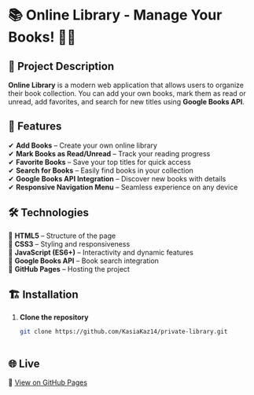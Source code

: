 # 📚 Online Library - Manage Your Books! 📖✨

## 📌 Project Description  
**Online Library** is a modern web application that allows users to organize their book collection. You can add your own books, mark them as read or unread, add favorites, and search for new titles using **Google Books API**.

## 🚀 Features  
✔ **Add Books** – Create your own online library  
✔ **Mark Books as Read/Unread** – Track your reading progress  
✔ **Favorite Books** – Save your top titles for quick access  
✔ **Search for Books** – Easily find books in your collection  
✔ **Google Books API Integration** – Discover new books with details  
✔ **Responsive Navigation Menu** – Seamless experience on any device  

## 🛠️ Technologies  
🔹 **HTML5** – Structure of the page  
🔹 **CSS3** – Styling and responsiveness  
🔹 **JavaScript (ES6+)** – Interactivity and dynamic features  
🔹 **Google Books API** – Book search integration  
🔹 **GitHub Pages** – Hosting the project  

## 🏗 Installation  
1. **Clone the repository**  
   ```bash
   git clone https://github.com/KasiaKaz14/private-library.git
  
## 🌐 Live  
🔗 [View on GitHub Pages](https://kasiaKaz14.github.io/private-library/)  

